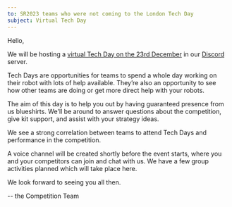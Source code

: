 ```yaml
---
to: SR2023 teams who were not coming to the London Tech Day
subject: Virtual Tech Day
---
```


Hello,

We will be hosting a [virtual Tech Day on the 23rd December][virtual-tech-day] in
our [Discord](https://studentrobotics.org/docs/team_admin/discord) server.

Tech Days are opportunities for teams to spend a whole day working on their
robot with lots of help available. They’re also an opportunity to see how other
teams are doing or get more direct help with your robots.

The aim of this day is to help you out by having guaranteed presence from us
blueshirts. We'll be around to answer questions about the competition, give kit
support, and assist with your strategy ideas.

We see a strong correlation between teams to attend Tech Days and performance in
the competition.

A voice channel will be created shortly before the event starts, where you and
your competitors can join and chat with us. We have a few group activities
planned which will take place here.

We look forward to seeing you all then.

-- the Competition Team

[virtual-tech-day]: https://studentrobotics.org/events/sr2023/virtual-tech-day-december
